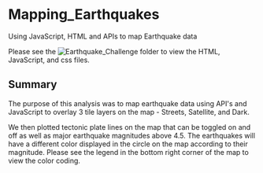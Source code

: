 # Mapping_Earthquakes
Using JavaScript, HTML and APIs to map Earthquake data

Please see the ![Earthquake_Challenge](https://github.com/JonathanBrown003/Mapping_Earthquakes/tree/main/Earthquake_Challenge) folder to view the HTML, JavaScript, and css files. 

## Summary
The purpose of this analysis was to map earthquake data using API's and JavaScript to overlay 3 tile layers on the map - Streets, Satellite, and Dark. 

We then plotted tectonic plate lines on the map that can be toggled on and off as well as major earthquake magnitudes above 4.5. The earthquakes will have a different color displayed in the circle on the map according to their magnitude. Please see the legend in the bottom right corner of the map to view the color coding.
